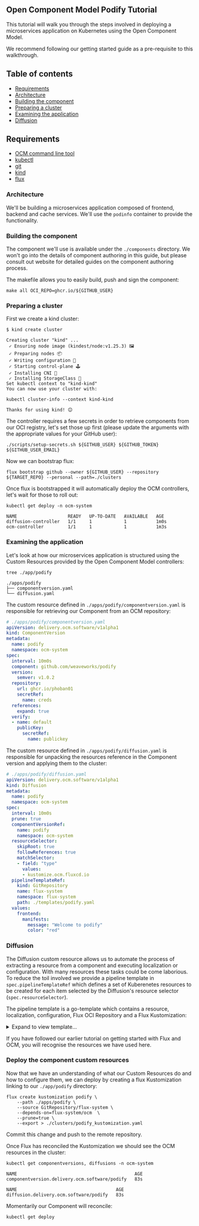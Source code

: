## Open Component Model Podify Tutorial

This tutorial will walk you through the steps involved in deploying a microservices application on Kubernetes using the Open Component Model.

We recommend following our getting started guide as a pre-requisite to this walkthrough.

## Table of contents
- [Requirements](#requirements)
- [Architecture](#architecture)
- [Building the component](#building-the-component)
- [Preparing a cluster](#preparing-a-cluster)
- [Examining the application](#examining-the-application)
- [Diffusion](#diffusion)

## Requirements

- [OCM command line tool](https://github.com/open-component-model/ocm)
- [kubectl](https://kubernetes.io/docs/reference/kubectl/)
- [git](https://git-scm.com/downloads)
- [kind](https://kind.sigs.k8s.io/docs/user/quick-start/#installation)
- [flux](https://fluxcd.io/flux/installation/#install-the-flux-cli)

### Architecture

We'll be building a microservices application composed of frontend, backend and cache services. We'll use the `podinfo` container to provide the functionality.

### Building the component

The component we'll use is available under the `./components` directory. We won't go into the details of component authoring in this guide, but please consult out website for detailed guides on the component authoring process.

The makefile allows you to easily build, push and sign the component:

```shell
make all OCI_REPO=ghcr.io/${GITHUB_USER}
```

### Preparing a cluster

First we create a kind cluster:

```shell
$ kind create cluster

Creating cluster "kind" ...
 ✓ Ensuring node image (kindest/node:v1.25.3) 🖼
 ✓ Preparing nodes 📦
 ✓ Writing configuration 📜
 ✓ Starting control-plane 🕹️
 ✓ Installing CNI 🔌
 ✓ Installing StorageClass 💾
Set kubectl context to "kind-kind"
You can now use your cluster with:

kubectl cluster-info --context kind-kind

Thanks for using kind! 😊
```

The controller requires a few secrets in order to retrieve components from our OCI registry, let's set those up first (please update the arguments with the appropriate values for your GitHub user):

```shell
./scripts/setup-secrets.sh ${GITHUB_USER} ${GITHUB_TOKEN} ${GITHUB_USER_EMAIL}
```

Now we can bootstrap flux:

`flux bootstrap github --owner ${GITHUB_USER} --repository ${TARGET_REPO} --personal --path=./clusters`

Once flux is bootstrapped it will automatically deploy the OCM controllers, let's wait for those to roll out:

```shell
kubectl get deploy -n ocm-system

NAME                   READY   UP-TO-DATE   AVAILABLE   AGE
diffusion-controller   1/1     1            1           1m0s
ocm-controller         1/1     1            1           1m3s
```

### Examining the application

Let's look at how our microservices application is structured using the Custom Resources provided by the Open Component Model controllers:

```shell
tree ./app/podify

./apps/podify
├── componentversion.yaml
└── diffusion.yaml
```

The custom resource defined in `./apps/podify/componentversion.yaml` is responsible for retrieving our Component from an OCM repository:

```yaml
# ./apps/podify/componentversion.yaml
apiVersion: delivery.ocm.software/v1alpha1
kind: ComponentVersion
metadata:
  name: podify
  namespace: ocm-system
spec:
  interval: 10m0s
  component: github.com/weaveworks/podify
  version:
    semver: v1.0.2
  repository:
    url: ghcr.io/phoban01
    secretRef:
      name: creds
  references:
    expand: true
  verify:
  - name: default
    publicKey:
      secretRef:
        name: publickey
```

The custom resource defined in `./apps/podify/diffusion.yaml` is responsible for unpacking the resources reference in the Component version and applying them to the cluster:

```yaml
# ./apps/podify/diffusion.yaml
apiVersion: delivery.ocm.software/v1alpha1
kind: Diffusion
metadata:
  name: podify
  namespace: ocm-system
spec:
  interval: 10m0s
  prune: true
  componentVersionRef:
    name: podify
    namespace: ocm-system
  resourceSelector:
    skipRoot: true
    followReferences: true
    matchSelector:
    - field: "type"
      values:
      - kustomize.ocm.fluxcd.io
  pipelineTemplateRef:
    kind: GitRepository
    name: flux-system
    namespace: flux-system
    path: ./templates/podify.yaml
  values:
    frontend:
      manifests:
        message: "Welcome to podify"
        color: "red"
```

### Diffusion

The Diffusion custom resource allows us to automate the process of extracting a resource from a component and executing localization or configuration. With many resources these tasks could be come laborious. To reduce the toil involved we provide a pipeline template in `spec.pipelineTemplateRef` which defines a set of Kuberenetes resources to be created for each item selected by the Diffusion's resource selector (`spec.resourceSelector`).

The pipeline template is a go-template which contains a resource, localization, configuration, Flux OCI Repository and a Flux Kustomization:

<details>
  <summary>Expand to view template...</summary>

```go
# ./templates/podify.yaml
apiVersion: config.ocm.software/v1alpha1
kind: PipelineTemplate
metadata:
  name: podify-pipeline-template
steps:
- name: resource
  template:
    apiVersion: delivery.ocm.software/v1alpha1
    kind: Resource
    metadata:
      name: {{ .Parameters.Name }}
      namespace: {{ .Component.Namespace }}
    spec:
      interval: 1m0s
      componentVersionRef:
        name: {{ .Component.Name }}
        namespace: {{ .Component.Namespace }}
      resource:
        name: {{ .Resource }}
        {{ with .Component.Reference  }}
        referencePath:
          name: {{ . }}
        {{ end }}
      snapshotTemplate:
        name: {{ .Parameters.Name }}
        tag: latest
- name: localize
  template:
    apiVersion: delivery.ocm.software/v1alpha1
    kind: Localization
    metadata:
      name: {{ .Parameters.Name }}
      namespace: {{ .Component.Namespace }}
    spec:
      interval: 1m0s
      sourceRef:
        kind: Snapshot
        name: {{ .Parameters.Name }}
        namespace: {{ .Component.Namespace }}
      configRef:
        componentVersionRef:
          name: {{ .Component.Name }}
          namespace: {{ .Component.Namespace }}
        resource:
          name: config
          {{ with .Component.Reference  }}
          referencePath:
            name: {{ . }}
          {{ end }}
      snapshotTemplate:
        name: {{ .Parameters.Name }}-localized
        tag: latest
- name: config
  template:
    apiVersion: delivery.ocm.software/v1alpha1
    kind: Configuration
    metadata:
      name: {{ .Parameters.Name }}
      namespace: {{ .Component.Namespace }}
    spec:
      interval: 1m0s
      sourceRef:
        kind: Snapshot
        name: {{ .Parameters.Name }}-localized
        namespace: {{ .Component.Namespace }}
      configRef:
        componentVersionRef:
          name: {{ .Component.Name }}
          namespace: {{ .Component.Namespace }}
        resource:
          name: config
          {{ with .Component.Reference  }}
          referencePath:
            name: {{ . }}
          {{ end }}
      values: {{ .Values | toYaml | nindent 8 }}
      snapshotTemplate:
        name: {{ .Parameters.Name }}-configured
        tag: latest
- name: flux-source
  template:
    apiVersion: source.toolkit.fluxcd.io/v1beta2
    kind: OCIRepository
    metadata:
      name: {{ .Parameters.Name }}
      namespace: {{ .Component.Namespace }}
    spec:
      interval: 1m0s
      url: oci://{{ .Registry }}/snapshots/{{ .Parameters.Name }}-configured
      insecure: true
      ref:
        tag: latest
- name: flux-kustomization
  template:
    apiVersion: kustomize.toolkit.fluxcd.io/v1beta2
    kind: Kustomization
    metadata:
      name: {{ .Parameters.Name }}
      namespace: {{ .Component.Namespace }}
    spec:
      interval: 1m0s
      prune: true
      targetNamespace: default
      sourceRef:
        kind: OCIRepository
        name: {{ .Parameters.Name }}
      path: ./
```
</details>

If you have followed our earlier tutorial on getting started with Flux and OCM, you will recognise the resources we have used here.

### Deploy the component custom resources

Now that we have an understanding of what our Custom Resources do and how to configure them, we can deploy by creating a flux Kustomization linking to our `./app/podify` directory:

```shell
flux create kustomization podify \
    --path ./apps/podify \
    --source GitRepository/flux-system \
    --depends-on=flux-system/ocm  \
    --prune=true \
    --export > ./clusters/podify_kustomization.yaml
```

Commit this change and push to the remote repository.

Once Flux has reconciled the Kustomization we should see the OCM resources in the cluster:

```shell
kubectl get componentversions, diffusions -n ocm-system

NAME                                            AGE
componentversion.delivery.ocm.software/podify   83s

NAME                                     AGE
diffusion.delivery.ocm.software/podify   83s
```

Momentarily our Component will reconcile:

```shell
kubectl get deploy
```
